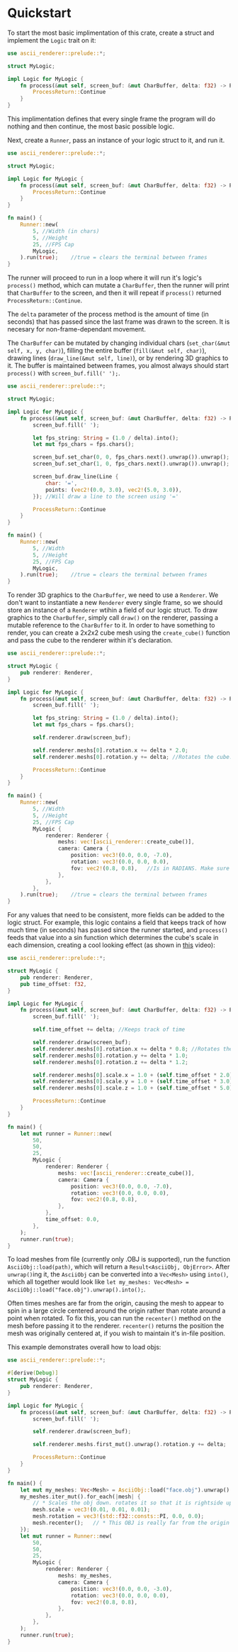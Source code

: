 # Quickstart
To start the most basic implimentation of this crate, create a struct and implement the ```Logic``` trait on it:
```rust
use ascii_renderer::prelude::*;

struct MyLogic;

impl Logic for MyLogic {
    fn process(&mut self, screen_buf: &mut CharBuffer, delta: f32) -> ProcessReturn {
        ProcessReturn::Continue
    }
}
```
This implimentation defines that every single frame the program will do nothing and then continue, the most basic possible logic.

Next, create a ```Runner```, pass an instance of your logic struct to it, and run it.
```rust
use ascii_renderer::prelude::*;

struct MyLogic;

impl Logic for MyLogic {
    fn process(&mut self, screen_buf: &mut CharBuffer, delta: f32) -> ProcessReturn {
        ProcessReturn::Continue
    }
}

fn main() {
    Runner::new(
        5, //Width (in chars)
        5, //Height
        25, //FPS Cap
        MyLogic,
    ).run(true);    //true = clears the terminal between frames
}
```
The runner will proceed to run in a loop where it will run it's logic's ```process()``` method, which can mutate a ```CharBuffer```, then the runner will print that ```CharBuffer``` to the screen, and then it will repeat if ```process()``` returned ```ProcessReturn::Continue```.

The ```delta``` parameter of the process method is the amount of time (in seconds) that has passed since the last frame was drawn to the screen. It is necesary for non-frame-dependant movement.

The ```CharBuffer``` can be mutated by changing individual chars (```set_char(&mut self, x, y, char)```), filling the entire buffer (```fill(&mut self, char)```), drawing lines (```draw_line(&mut self, line)```), or by rendering 3D graphics to it. The buffer is maintained between frames, you almost always should start ```process()``` with ```screen_buf.fill(' ');```.
```rust
use ascii_renderer::prelude::*;

struct MyLogic;

impl Logic for MyLogic {
    fn process(&mut self, screen_buf: &mut CharBuffer, delta: f32) -> ProcessReturn {
        screen_buf.fill(' ');

        let fps_string: String = (1.0 / delta).into();
        let mut fps_chars = fps.chars();

        screen_buf.set_char(0, 0, fps_chars.next().unwrap()).unwrap(); //Will write the fps to the screen
        screen_buf.set_char(1, 0, fps_chars.next().unwrap()).unwrap();

        screen_buf.draw_line(Line {
            char: '=',
            points: (vec2!(0.0, 3.0), vec2!(5.0, 3.0)),
        }); //Will draw a line to the screen using '='

        ProcessReturn::Continue
    }
}

fn main() {
    Runner::new(
        5, //Width
        5, //Height
        25, //FPS Cap
        MyLogic,
    ).run(true);    //true = clears the terminal between frames
}
```
To render 3D graphics to the ```CharBuffer```, we need to use a ```Renderer```. We don't want to instantiate a new ```Renderer``` every single frame, so we should store an instance of a ```Renderer``` wtihin a field of our logic struct. To draw graphics to the ```CharBuffer```, simply call ```draw()``` on the renderer, passing a mutable reference to the ```CharBuffer``` to it. In order to have something to render, you can create a 2x2x2 cube mesh using the ```create_cube()``` function and pass the cube to the renderer within it's declaration.
```rust
use ascii_renderer::prelude::*;

struct MyLogic {
    pub renderer: Renderer,
}

impl Logic for MyLogic {
    fn process(&mut self, screen_buf: &mut CharBuffer, delta: f32) -> ProcessReturn {
        screen_buf.fill(' ');

        let fps_string: String = (1.0 / delta).into();
        let mut fps_chars = fps.chars();

        self.renderer.draw(screen_buf);

        self.renderer.meshs[0].rotation.x += delta * 2.0;
        self.renderer.meshs[0].rotation.y += delta; //Rotates the cube. Because it's just a wireframe model, if there isn't any movement it won't look 3D.

        ProcessReturn::Continue
    }
}

fn main() {
    Runner::new(
        5, //Width
        5, //Height
        25, //FPS Cap
        MyLogic {
            renderer: Renderer {
                meshs: vec![ascii_renderer::create_cube()],
                camera: Camera {
                    position: vec3!(0.0, 0.0, -7.0),
                    rotation: vec3!(0.0, 0.0, 0.0),
                    fov: vec2!(0.8, 0.8),   //Is in RADIANS. Make sure this is proportional to the dimensions of the CharBuffer, otherwise there will be stretching.
                },
            },
        },
    ).run(true);    //true = clears the terminal between frames
}
```
For any values that need to be consistent, more fields can be added to the logic struct. For example, this logic contains a field that keeps track of how much time (in seconds) has passed since the runner started, and ```process()``` feeds that value into a sin function which determines the cube's scale in each dimension, creating a cool looking effect (as shown in [this](https://youtu.be/faViJzniUQA) video):
```rust
use ascii_renderer::prelude::*;

struct MyLogic {
    pub renderer: Renderer,
    pub time_offset: f32,
}

impl Logic for MyLogic {
    fn process(&mut self, screen_buf: &mut CharBuffer, delta: f32) -> ProcessReturn {
        screen_buf.fill(' ');

        self.time_offset += delta; //Keeps track of time

        self.renderer.draw(screen_buf);
        self.renderer.meshs[0].rotation.x += delta * 0.8; //Rotates the cube
        self.renderer.meshs[0].rotation.y += delta * 1.0;
        self.renderer.meshs[0].rotation.z += delta * 1.2;

        self.renderer.meshs[0].scale.x = 1.0 + (self.time_offset * 2.0).sin() * 0.5; //Scales the cube according to sin(time)
        self.renderer.meshs[0].scale.y = 1.0 + (self.time_offset * 3.0).sin() * 0.5;
        self.renderer.meshs[0].scale.z = 1.0 + (self.time_offset * 5.0).sin() * 0.5;

        ProcessReturn::Continue
    }
}

fn main() {
    let mut runner = Runner::new(
        50,
        50,
        25,
        MyLogic {
            renderer: Renderer {
                meshs: vec![ascii_renderer::create_cube()],
                camera: Camera {
                    position: vec3!(0.0, 0.0, -7.0),
                    rotation: vec3!(0.0, 0.0, 0.0),
                    fov: vec2!(0.8, 0.8),
                },
            },
            time_offset: 0.0,
        },
    );
    runner.run(true);
}
```
To load meshes from file (currently only .OBJ is supported), run the function ```AsciiObj::load(path)```, which will return a ```Result<AsciiObj, ObjError>```. After ```unwrap()```ing it, the ```AsciiObj``` can be converted into a ```Vec<Mesh>``` using ```into()```, which all together would look like ```let my_meshes: Vec<Mesh> = AsciiObj::load("face.obj").unwrap().into();```. 

Often times meshes are far from the origin, causing the mesh to appear to spin in a large circle centered around the origin rather than rotate around a point when rotated. To fix this, you can run the ```recenter()``` method on the mesh before passing it to the renderer. ```recenter()``` returns the position the mesh was originally centered at, if you wish to maintain it's in-file position. 

This example demonstrates overall how to load objs:
```rust
use ascii_renderer::prelude::*;

#[derive(Debug)]
struct MyLogic {
    pub renderer: Renderer,
}

impl Logic for MyLogic {
    fn process(&mut self, screen_buf: &mut CharBuffer, delta: f32) -> ProcessReturn {
        screen_buf.fill(' ');

        self.renderer.draw(screen_buf);

        self.renderer.meshs.first_mut().unwrap().rotation.y += delta;

        ProcessReturn::Continue
    }
}

fn main() {
    let mut my_meshes: Vec<Mesh> = AsciiObj::load("face.obj").unwrap().into();
    my_meshes.iter_mut().for_each(|mesh| {
        // * Scales the obj down. rotates it so that it is rightside up, and recenters it.
        mesh.scale = vec3!(0.01, 0.01, 0.01);
        mesh.rotation = vec3!(std::f32::consts::PI, 0.0, 0.0);
        mesh.recenter();   // * This OBJ is really far from the origin for some reason, so if it is not recentered it
    });
    let mut runner = Runner::new(
        50,
        50,
        25,
        MyLogic {
            renderer: Renderer {
                meshs: my_meshes,
                camera: Camera {
                    position: vec3!(0.0, 0.0, -3.0),
                    rotation: vec3!(0.0, 0.0, 0.0),
                    fov: vec2!(0.8, 0.8),
                },
            },
        },
    );
    runner.run(true);
}
```
